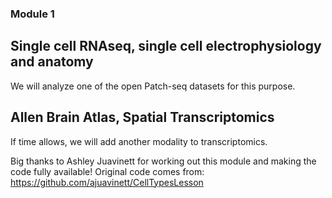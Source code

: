 ### Module 1
## Single cell RNAseq, single cell electrophysiology and anatomy 
We will analyze one of the open Patch-seq datasets for this purpose.
## Allen Brain Atlas, Spatial Transcriptomics
If time allows, we will add another modality to transcriptomics.



Big thanks to Ashley Juavinett for working out this module and making the code fully available!
Original code comes from: https://github.com/ajuavinett/CellTypesLesson
